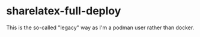# sharelatex-full-deploy
This is the so-called "legacy" way as I'm a podman user rather than docker.
